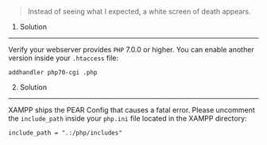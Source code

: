 > Instead of seeing what I expected, a white screen of death appears.


1. Solution
-----------

Verify your webserver provides `PHP` 7.0.0 or higher. You can enable another version inside your `.htaccess` file:

```
addhandler php70-cgi .php
```


2. Solution
-----------

XAMPP ships the PEAR Config that causes a fatal error. Please uncomment the `include_path` inside your `php.ini` file located in the XAMPP directory:

```
include_path = ".:/php/includes"
```